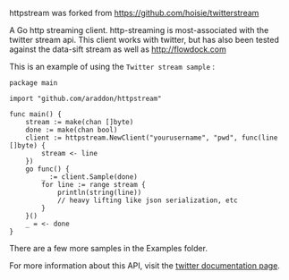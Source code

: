 httpstream was forked from https://github.com/hoisie/twitterstream

A Go http streaming client. http-streaming is most-associated with the twitter stream api.  This client works with twitter, but has also been tested against the data-sift stream as well as http://flowdock.com



This is an example of using the `Twitter stream sample` :

    package main

    import "github.com/araddon/httpstream"

    func main() {
        stream := make(chan []byte)
        done := make(chan bool)
        client := httpstream.NewClient("yourusername", "pwd", func(line []byte) {
            stream <- line
        })
        go func() {
            _ := client.Sample(done)
            for line := range stream {
                println(string(line))
                // heavy lifting like json serialization, etc
            }
        }()
        _ = <- done
    }


There are a few more samples in the Examples folder.



For more information about this API, visit the [twitter documentation page](https://dev.twitter.com/docs/streaming-api/methods). 
